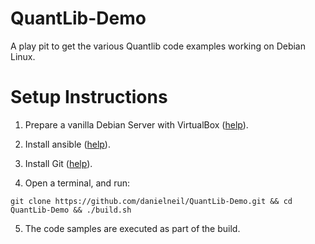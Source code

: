 # QuantLib-Demo
A play pit to get the various Quantlib code examples working on Debian Linux.

# Setup Instructions

1. Prepare a vanilla Debian Server with VirtualBox ([help](https://linuxhint.com/install_debian10_virtualbox/)).

2. Install ansible ([help](https://linuxhint.com/install_ansible_debian10/)).

3. Install Git ([help](https://linuxhint.com/install_git_debian_10/)).

4. Open a terminal, and run:
```
git clone https://github.com/danielneil/QuantLib-Demo.git && cd QuantLib-Demo && ./build.sh
```
5. The code samples are executed as part of the build.
